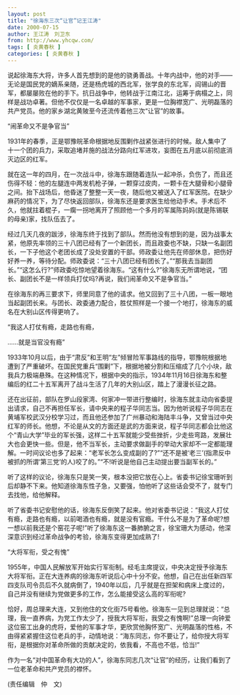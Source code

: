 ```yaml
---
layout: post
title: "徐海东三次“让官”记王江涛"
date: 2000-07-15
author: 王江涛　刘卫东
from: http://www.yhcqw.com/
tags: [ 炎黄春秋 ]
categories: [ 炎黄春秋 ]
---
```





说起徐海东大将，许多人首先想到的是他的骁勇善战。十年内战中，他的对手——无论是国民党的嫡系亲随，还是杨虎城的西北军，张学良的东北军，阎锡山的晋军，都屡屡败在他的手下。抗日战争中，他转战于江南江北，运筹于病榻之上，同样是战功卓著。但他不仅仅是一名卓越的军事家，更是一位胸襟宽广、光明磊落的共产党员。他的家乡湖北黄陂至今还流传着他三次“让官”的故事。

“闹革命又不是争官当”


1931年的春季，正是鄂豫皖革命根据地反围剿作战紧张进行的时候。敌人集中了十一个团的兵力，采取追堵并施的战法分路向红军进攻，妄图在五月底以前彻底消灭边区的红军。


就在这一年的四月，在一次战斗中，徐海东跟随着连队一起冲杀，负伤了，而且还伤得不轻：他的左腿连中两发机枪子弹，一颗穿过皮肉，一颗卡在大腿骨和小腿骨之间。抬下战场后，他昏迷了整整一天一夜，随后他又被送入了红军医院。在缺少麻药的情况下，为了尽快返回部队，徐海东还是要求医生给他动手术。手术后不久，他就拄着棍子，一瘸一拐地离开了照顾他一个多月的军属陈妈妈(就是陈锡联的母亲)家，找队伍去了。


经过几天几夜的跋涉，徐海东终于找到了部队。然而他没有想到的是，因为战事太紧，他原先率领的三十八团已经有了一个新团长，而且政委也不缺，只缺一名副团长，一下子他这个老团长成了没处安置的干部。师政委让他先在师部休息，把伤好好养一养，等待分配。师政委说：“三十八团已经有团长了。”“那我去当副团长。”“这怎么行?”师政委吃惊地望着徐海东。“这有什么?”徐海东无所谓地说，“团长、副团长不是一样领兵打仗吗?再说，我们闹革命又不是争官当。”


在徐海东的再三要求下，师里同意了他的请求。他又回到了三十八团，一板一眼地当起副团长来。与团长、政委通力配合，胜仗照样是一个接一个地打，徐海东的威名在大别山区传得更响了。

“我这人打仗有瘾，走路也有瘾，

……就是当官没有瘾”


1933年10月以后，由于“肃反”和王明“左”倾冒险军事路线的指导，鄂豫皖根据地遭到了严重破坏。在国民党重兵“围剿”下，根据地被分割和压缩成了几个小块，敌我兵力极端悬殊。在这种情况下，根据中央的指示，1934年11月16日徐海东和整编后的红二十五军离开了战斗生活了几年的大别山区，踏上了漫漫长征之路。


还在出征前，部队在罗山段家湾、何家冲一带进行整编时，徐海东就主动向省委提出请求，自己不再担任军长，请中央来的程子华同志当。因为他听说程子华同志在黄埔军校武汉分校学习过，而且他还参加了广州暴动和海陆丰斗争，又曾当过中央红军的师长。他想，不论是从文的方面还是武的方面来说，程子华同志都会比他这个“青山大学”毕业的军长强，这样二十五军就能少受些挫折，少走些弯路，发展壮大也会更快一些。但是，他不当军长，主动要求做副手的举动大家却不一定都能理解。一时间议论也多了起来：“老军长怎么变成副的了?”“还不是被‘老三’(指肃反中被抓的所谓‘第三党’的人)咬了的。”“不!听说是他自己主动提出要当副军长的。”


听了这样的议论，徐海东只是笑一笑，根本没把它放在心上。省委书记徐宝珊听到后却静不下来。他知道徐海东性子急，又要强，怕他听了这些话会受不了，就专门去找他，给他解释。


听了省委书记安慰他的话，徐海东反倒笑了起来。他对省委书记说：“我这人打仗有瘾，走路也有瘾，以前喝酒也有瘾，就是没有官瘾。干什么不是为了革命呢?想一想以前我还是个窑花子呢!”听了徐海东这一番肺腑之言，徐宝珊大为感动，他深深意识到经过革命战争的考验，徐海东变得更加成熟了!

“大将军衔，受之有愧”


1955年，中国人民解放军开始实行军衔制。经毛主席提议，中央决定授予徐海东大将军衔。正在大连养病的徐海东听说后心中十分不安。他想，自己在出任新四军四支队司令员后不久就病倒了，1940年以后，几乎就是在担架和病床上度过的，自己并没有继续为党做更多的工作，怎么能接受这么高的军衔呢?


恰好，周总理来大连，又到他住的文化街75号看他。徐海东一见到总理就说：“总理，我一直养病，为党工作太少了，授我大将军衔，我受之有愧啊!”总理一向钟爱这位窑工出身的虎将，爱他的军事才华，更欣赏他胸怀宽广、光明磊落的性格，不由得紧紧握住这位老兵的手，动情地说：“海东同志，你不要让了，给你授大将军衔，是根据你对革命所做的贡献决定的，依我看，不高也不低，恰当!”

作为一名“对中国革命有大功的人”，徐海东同志几次“让官”的经历，让我们看到了一位老革命和共产党员的襟怀。

(责任编辑　仲　文)



